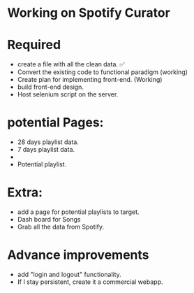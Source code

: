 # Working on Spotify Curator
# Required
* create a file with all the clean data. ✅
* Convert the existing code to functional paradigm (working)
* Create plan for implementing front-end. (Working)
* build front-end design.
* Host selenium script on the server.

# potential Pages:
* 28 days playlist data.
* 7 days playlist data.
*
* Potential playlist.

# Extra:

* add a page for potential playlists to target.
* Dash board for Songs
* Grab all the data from Spotify.


# Advance improvements

* add "login and logout" functionality.
* If I stay persistent, create it a commercial webapp.
